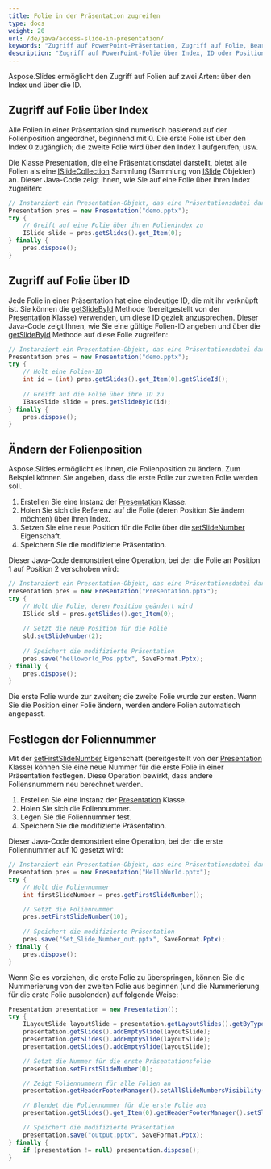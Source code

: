 ```yaml
---
title: Folie in der Präsentation zugreifen
type: docs
weight: 20
url: /de/java/access-slide-in-presentation/
keywords: "Zugriff auf PowerPoint-Präsentation, Zugriff auf Folie, Bearbeiten von Folienspezifikationen, Ändern der Folienposition, Festlegen der Foliennummer, Index, ID, Position Java, Aspose.Slides"
description: "Zugriff auf PowerPoint-Folie über Index, ID oder Position in Java. Eigenschaften der Folie bearbeiten."
---
```


Aspose.Slides ermöglicht den Zugriff auf Folien auf zwei Arten: über den Index und über die ID.

## **Zugriff auf Folie über Index**

Alle Folien in einer Präsentation sind numerisch basierend auf der Folienposition angeordnet, beginnend mit 0. Die erste Folie ist über den Index 0 zugänglich; die zweite Folie wird über den Index 1 aufgerufen; usw.

Die Klasse Presentation, die eine Präsentationsdatei darstellt, bietet alle Folien als eine [ISlideCollection](https://reference.aspose.com/slides/java/com.aspose.slides/islidecollection/) Sammlung (Sammlung von [ISlide](https://reference.aspose.com/slides/java/com.aspose.slides/islide/) Objekten) an. Dieser Java-Code zeigt Ihnen, wie Sie auf eine Folie über ihren Index zugreifen:

```java
// Instanziert ein Presentation-Objekt, das eine Präsentationsdatei darstellt
Presentation pres = new Presentation("demo.pptx");
try {
    // Greift auf eine Folie über ihren Folienindex zu
    ISlide slide = pres.getSlides().get_Item(0);
} finally {
    pres.dispose();
}
```

## **Zugriff auf Folie über ID**

Jede Folie in einer Präsentation hat eine eindeutige ID, die mit ihr verknüpft ist. Sie können die [getSlideById](https://reference.aspose.com/slides/java/com.aspose.slides/presentation/#getSlideById-long-) Methode (bereitgestellt von der [Presentation](https://reference.aspose.com/slides/java/com.aspose.slides/presentation/) Klasse) verwenden, um diese ID gezielt anzusprechen. Dieser Java-Code zeigt Ihnen, wie Sie eine gültige Folien-ID angeben und über die [getSlideById](https://reference.aspose.com/slides/java/com.aspose.slides/presentation/#getSlideById-long-) Methode auf diese Folie zugreifen:

```java
// Instanziert ein Presentation-Objekt, das eine Präsentationsdatei darstellt
Presentation pres = new Presentation("demo.pptx");
try {
    // Holt eine Folien-ID
    int id = (int) pres.getSlides().get_Item(0).getSlideId();
    
    // Greift auf die Folie über ihre ID zu
    IBaseSlide slide = pres.getSlideById(id);
} finally {
    pres.dispose();
}
```

## **Ändern der Folienposition**

Aspose.Slides ermöglicht es Ihnen, die Folienposition zu ändern. Zum Beispiel können Sie angeben, dass die erste Folie zur zweiten Folie werden soll.

1. Erstellen Sie eine Instanz der [Presentation](https://reference.aspose.com/slides/java/com.aspose.slides/presentation/) Klasse.
1. Holen Sie sich die Referenz auf die Folie (deren Position Sie ändern möchten) über ihren Index.
1. Setzen Sie eine neue Position für die Folie über die [setSlideNumber](https://reference.aspose.com/slides/java/com.aspose.slides/islide/#setSlideNumber-int-) Eigenschaft. 
1. Speichern Sie die modifizierte Präsentation.

Dieser Java-Code demonstriert eine Operation, bei der die Folie an Position 1 auf Position 2 verschoben wird:

```java
// Instanziert ein Presentation-Objekt, das eine Präsentationsdatei darstellt
Presentation pres = new Presentation("Presentation.pptx");
try {
    // Holt die Folie, deren Position geändert wird
    ISlide sld = pres.getSlides().get_Item(0);
    
    // Setzt die neue Position für die Folie
    sld.setSlideNumber(2);
    
    // Speichert die modifizierte Präsentation
    pres.save("helloworld_Pos.pptx", SaveFormat.Pptx);
} finally {
    pres.dispose();
}
```

Die erste Folie wurde zur zweiten; die zweite Folie wurde zur ersten. Wenn Sie die Position einer Folie ändern, werden andere Folien automatisch angepasst.

## **Festlegen der Foliennummer**

Mit der [setFirstSlideNumber](https://reference.aspose.com/slides/java/com.aspose.slides/presentation/#setFirstSlideNumber-int-) Eigenschaft (bereitgestellt von der [Presentation](https://reference.aspose.com/slides/java/com.aspose.slides/presentation/) Klasse) können Sie eine neue Nummer für die erste Folie in einer Präsentation festlegen. Diese Operation bewirkt, dass andere Foliensnummern neu berechnet werden.

1. Erstellen Sie eine Instanz der [Presentation](https://reference.aspose.com/slides/java/com.aspose.slides/presentation/) Klasse.
1. Holen Sie sich die Foliennummer.
1. Legen Sie die Foliennummer fest.
1. Speichern Sie die modifizierte Präsentation.

Dieser Java-Code demonstriert eine Operation, bei der die erste Foliennummer auf 10 gesetzt wird:

```java
// Instanziert ein Presentation-Objekt, das eine Präsentationsdatei darstellt
Presentation pres = new Presentation("HelloWorld.pptx");
try {
    // Holt die Foliennummer
    int firstSlideNumber = pres.getFirstSlideNumber();

    // Setzt die Foliennummer
    pres.setFirstSlideNumber(10);
	
    // Speichert die modifizierte Präsentation
    pres.save("Set_Slide_Number_out.pptx", SaveFormat.Pptx);
} finally {
    pres.dispose();
}
```

Wenn Sie es vorziehen, die erste Folie zu überspringen, können Sie die Nummerierung von der zweiten Folie aus beginnen (und die Nummerierung für die erste Folie ausblenden) auf folgende Weise:

```java
Presentation presentation = new Presentation();
try {
    ILayoutSlide layoutSlide = presentation.getLayoutSlides().getByType(SlideLayoutType.Blank);
    presentation.getSlides().addEmptySlide(layoutSlide);
    presentation.getSlides().addEmptySlide(layoutSlide);
    presentation.getSlides().addEmptySlide(layoutSlide);

    // Setzt die Nummer für die erste Präsentationsfolie
    presentation.setFirstSlideNumber(0);

    // Zeigt Foliennummern für alle Folien an
    presentation.getHeaderFooterManager().setAllSlideNumbersVisibility(true);

    // Blendet die Foliennummer für die erste Folie aus
    presentation.getSlides().get_Item(0).getHeaderFooterManager().setSlideNumberVisibility(false);

    // Speichert die modifizierte Präsentation
    presentation.save("output.pptx", SaveFormat.Pptx);
} finally {
    if (presentation != null) presentation.dispose();
}
```